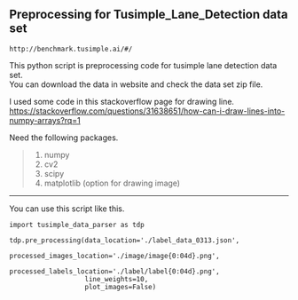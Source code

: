 Preprocessing for Tusimple_Lane_Detection data set
---------------------------------------------------
`http://benchmark.tusimple.ai/#/`

This python script is preprocessing code for tusimple lane detection data set.  
You can download the data in website and check the data set zip file.  

I used some code in this stackoverflow page for drawing line.  
<https://stackoverflow.com/questions/31638651/how-can-i-draw-lines-into-numpy-arrays?rq=1>

Need the following packages.

>1. numpy
>2. cv2
>3. scipy
>4. matplotlib (option for drawing image)

* * *

You can use this script like this.
```
import tusimple_data_parser as tdp

tdp.pre_processing(data_location='./label_data_0313.json',
                   processed_images_location='./image/image{0:04d}.png',
                   processed_labels_location='./label/label{0:04d}.png',
                   line_weights=10,
                   plot_images=False)
```

